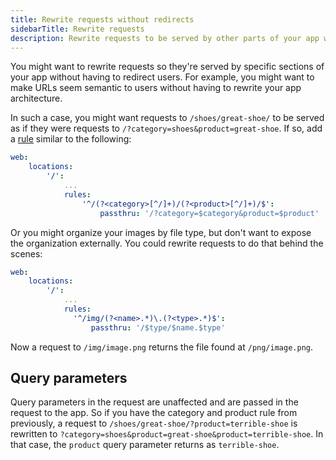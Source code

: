 ```yaml
---
title: Rewrite requests without redirects
sidebarTitle: Rewrite requests
description: Rewrite requests to be served by other parts of your app without directing users.
---
```


You might want to rewrite requests so they're served by specific sections of your app
without having to redirect users.
For example, you might want to make URLs seem semantic to users without having to rewrite your app architecture.

In such a case, you might want requests to `/shoes/great-shoe/` to be served
as if they were requests to `/?category=shoes&product=great-shoe`.
If so, add a [rule](/create-apps/app-reference/images/builtin-image.md#rules) similar to the following:

```yaml {configFile="app"}
web:
    locations:
        '/':
            ...
            rules:
                '^/(?<category>[^/]+)/(?<product>[^/]+)/$':
                    passthru: '/?category=$category&product=$product'
```

Or you might organize your images by file type, but don't want to expose the organization externally.
You could rewrite requests to do that behind the scenes:

```yaml {configFile="app"}
web:
    locations:
        '/':
            ...
            rules:
              '^/img/(?<name>.*)\.(?<type>.*)$':
                  passthru: '/$type/$name.$type'
```

Now a request to `/img/image.png` returns the file found at `/png/image.png`.

## Query parameters

Query parameters in the request are unaffected and are passed in the request to the app.
So if you have the category and product rule from previously, a request to `/shoes/great-shoe/?product=terrible-shoe`
is rewritten to `?category=shoes&product=great-shoe&product=terrible-shoe`.
In that case, the `product` query parameter returns as `terrible-shoe`.
